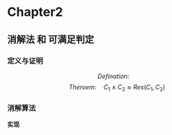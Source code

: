 # Chapter2 
## 消解法 和 可满足判定

### 定义与证明
$$ 
Defination: \quad  \tag{2.1} 
$$
$$
Theroem: \quad C_1 \wedge C_2 \approx Res(C_1,C_2) \tag{2.2}
$$



### 消解算法


**实现**
```cpp

```



